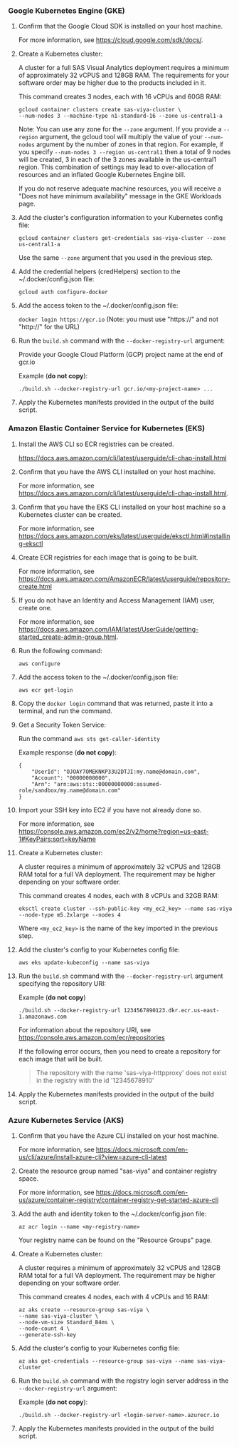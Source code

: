 ### Google Kubernetes Engine (GKE)
1. Confirm that the Google Cloud SDK is installed on your host machine.

	For more information, see https://cloud.google.com/sdk/docs/.

2. Create a Kubernetes cluster:

	A cluster for a full SAS Visual Analytics deployment requires a minimum of approximately 32 vCPUS and 128GB RAM.
	The requirements for your software order may be higher due to the products included in it.

	This command creates 3 nodes, each with 16 vCPUs and 60GB RAM:

	```
	gcloud container clusters create sas-viya-cluster \
	--num-nodes 3 --machine-type n1-standard-16 --zone us-central1-a
	```

	Note: You can use any zone for the `--zone` argument. If you provide a `--region` argument,
	the gcloud tool will multiply the value of your `--num-nodes` argument by the number
	of zones in that region. For example, if you specify
	`--num-nodes 3 --region us-central1` then a total of 9 nodes will be
	created, 3 in each of the 3 zones available in the us-central1 region.
 	This combination of settings may lead to over-allocation of resources and an inflated
	Google Kubernetes Engine bill.

	If you do not reserve adequate machine resources, you will receive a
	"Does not have minimum availability" message in the GKE Workloads page.

3. Add the cluster's configuration information to your Kubernetes config file:

	`gcloud container clusters get-credentials sas-viya-cluster --zone us-central1-a`

	Use the same `--zone` argument that you used in the previous step.

4. Add the credential helpers (credHelpers) section to the ~/.docker/config.json file:

	`gcloud auth configure-docker`

5. Add the access token to the ~/.docker/config.json file:

	`docker login https://gcr.io` (Note: you must use "https://" and not "http://" for the URL)

6. Run the `build.sh` command with the `--docker-registry-url` argument:

	Provide your Google Cloud Platform (GCP) project name at the end of gcr.io

	Example (**do not copy**):
	```
	./build.sh --docker-registry-url gcr.io/<my-project-name> ...
	```

7. Apply the Kubernetes manifests provided in the output of the build script.


### Amazon Elastic Container Service for Kubernetes (EKS)
1. Install the AWS CLI so ECR registries can be created.

	https://docs.aws.amazon.com/cli/latest/userguide/cli-chap-install.html

2. Confirm that you have the AWS CLI installed on your host machine.

	For more information, see https://docs.aws.amazon.com/cli/latest/userguide/cli-chap-install.html.

3. Confirm that you have the EKS CLI installed on your host machine so a Kubernetes cluster can be created.

	For more information, see https://docs.aws.amazon.com/eks/latest/userguide/eksctl.html#installing-eksctl

4. Create ECR registries for each image that is going to be built.

	For more information, see https://docs.aws.amazon.com/AmazonECR/latest/userguide/repository-create.html

5. If you do not have an Identity and Access Management (IAM) user, create one.

	For more information, see https://docs.aws.amazon.com/IAM/latest/UserGuide/getting-started_create-admin-group.html.

6. Run the following command:

   ```
   aws configure
   ```

7. Add the access token to the ~/.docker/config.json file:

	```
    aws ecr get-login
    ```

8. Copy the `docker login` command that was returned, paste it into a terminal, and run the command.

9. Get a Security Token Service:

	Run the command `aws sts get-caller-identity`

	Example response (**do not copy**):
	```
	{
		"UserId": "OJOAY7OMEKNKP33U2DTJI:my.name@domain.com",
		"Account": "00000000000",
		"Arn": "arn:aws:sts::00000000000:assumed-role/sandbox/my.name@domain.com"
	}
	```

10. Import your SSH key into EC2 if you have not already done so.

	For more information, see https://console.aws.amazon.com/ec2/v2/home?region=us-east-1#KeyPairs:sort=keyName

11. Create a Kubernetes cluster:

	A cluster requires a minimum of approximately 32 vCPUS and 128GB RAM total for a full VA deployment.
	The requirement may be higher depending on your software order.

	This command creates 4 nodes, each with 8 vCPUs and 32GB RAM:

	```
	eksctl create cluster --ssh-public-key <my_ec2_key> --name sas-viya --node-type m5.2xlarge --nodes 4
	```

	Where `<my_ec2_key>` is the name of the key imported in the previous step.

12. Add the cluster's config to your Kubernetes config file:

	```
	aws eks update-kubeconfig --name sas-viya
	```

13. Run the `build.sh` command with the `--docker-registry-url` argument specifying the repository URI:

	Example (**do not copy**)
	```
	./build.sh --docker-registry-url 1234567890123.dkr.ecr.us-east-1.amazonaws.com
	```

	For information about the repository URI, see https://console.aws.amazon.com/ecr/repositories

	If the following error occurs, then you need to create a repository for each image that will be built.

	> The repository with the name 'sas-viya-httpproxy' does not exist in the registry with the id '12345678910'

14. Apply the Kubernetes manifests provided in the output of the build script.


### Azure Kubernetes Service (AKS)
1. Confirm that you have the Azure CLI installed on your host machine.

	For more information, see https://docs.microsoft.com/en-us/cli/azure/install-azure-cli?view=azure-cli-latest

2. Create the resource group named "sas-viya" and container registry space.

	For more information, see https://docs.microsoft.com/en-us/azure/container-registry/container-registry-get-started-azure-cli

3. Add the auth and identity token to the ~/.docker/config.json file:

	```
	az acr login --name <my-registry-name>
	```

	Your registry name can be found on the "Resource Groups" page.

4. Create a Kubernetes cluster:

	A cluster requires a minimum of approximately 32 vCPUS and 128GB RAM total for a full VA deployment.
	The requirement may be higher depending on your software order.

	This command creates 4 nodes, each with 4 vCPUs and 16 RAM:

	```
	az aks create --resource-group sas-viya \
	--name sas-viya-cluster \
	--node-vm-size Standard_B4ms \
	--node-count 4 \
	--generate-ssh-key
	```

5. Add the cluster's config to your Kubernetes config file:

	```
	az aks get-credentials --resource-group sas-viya --name sas-viya-cluster
	```

6. Run the `build.sh` command with the registry login server address in the `--docker-registry-url` argument:

   Example (**do not copy**):
   ```
   ./build.sh --docker-registry-url <login-server-name>.azurecr.io
   ```

7. Apply the Kubernetes manifests provided in the output of the build script.
